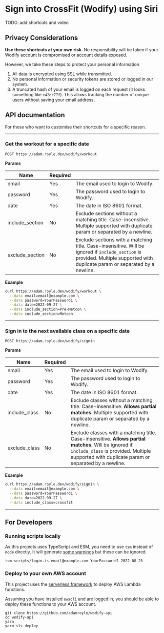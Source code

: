 # Sign into CrossFit (Wodify) using Siri

TODO: add shortcuts and video

## Privacy Considerations

**Use these shortcuts at your own risk.** No responsibility will be taken if your Wodify account is compromised or account details exposed.

However, we take these steps to protect your personal information.

1. All data is encrypted using SSL while transmitted.
2. No personal information or security tokens are stored or logged in our system.
3. A truncated hash of your email is logged on each request (it looks something like `e42dc77f`). This allows tracking the number of unique users without saving your email address.

## API documentation

For those who want to customise their shortcuts for a specific reason.

---

### Get the workout for a specific date

```
POST https://adam.royle.dev/wodify/workout
```

**Params**

| Name            | Required |                                                                                                                                                                                |
| --------------- | -------- | ------------------------------------------------------------------------------------------------------------------------------------------------------------------------------ |
| email           | Yes      | The email used to login to Wodify.                                                                                                                                             |
| password        | Yes      | The password used to login to Wodify.                                                                                                                                          |
| date            | Yes      | The date in ISO 8601 format.                                                                                                                                                   |
| include_section | No       | Exclude sections without a matching title. Case-insensitive. Multiple supported with duplicate param or separated by a newline.                                                |
| exclude_section | No       | Exclude sections with a matching title. Case-insensitive. Will be ignored if `include_section` is provided. Multiple supported with duplicate param or separated by a newline. |

**Example**

```sh
curl https://adam.royle.dev/wodify/workout \
  --data email=email@example.com \
  --data password=YourPassword1 \
  --data date=2022-09-27 \
  --data include_section=Pre-Metcon \
  --data include_section=Metcon
```

---

### Sign in to the next available class on a specific date

```
POST https://adam.royle.dev/wodify/signin
```

**Params**

| Name          | Required |                                                                                                                                                                                                         |
| ------------- | -------- | ------------------------------------------------------------------------------------------------------------------------------------------------------------------------------------------------------- |
| email         | Yes      | The email used to login to Wodify.                                                                                                                                                                      |
| password      | Yes      | The password used to login to Wodify.                                                                                                                                                                   |
| date          | Yes      | The date in ISO 8601 format.                                                                                                                                                                            |
| include_class | No       | Exclude classes without a matching title. Case-insensitive. **Allows partial matches.** Multiple supported with duplicate param or separated by a newline.                                              |
| exclude_class | No       | Exclude classes with a matching title. Case-insensitive. **Allows partial matches.** Will be ignored if `include_class` is provided. Multiple supported with duplicate param or separated by a newline. |

**Example**

```sh
curl https://adam.royle.dev/wodify/signin \
  --data email=email@example.com \
  --data password=YourPassword1 \
  --data date=2022-09-27 \
  --data include_class=crossfit
```

---

## For Developers

### Running scripts locally

As this projects uses TypeScript and ESM, you need to use `tsm` instead of `node` directly. It will generate [some warnings](https://github.com/lukeed/tsm/issues/12) but these can be ignored.

```sh
tsm scripts/login.ts email@example.com YourPassword1 2022-08-23
```

### Deploy to your own AWS account

This project uses the [serverless framework](https://www.serverless.com/framework/docs/getting-started) to deploy AWS Lambda functions.

Assuming you have installed `awscli` and are logged in, you should be able to deploy these functions to your AWS account.

```
git clone https://github.com/adamroyle/wodify-api
cd wodify-api
yarn
yarn sls deploy
```
